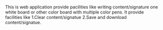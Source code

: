 This is web application provide pacilities like writing content/signature one white board or other color board with multiple color pens. It provide facilities like 1.Clear content/signatue 2.Save and download content/signatue.

